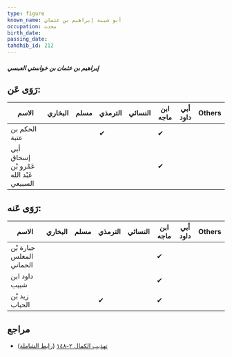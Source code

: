 ```yaml
---
type: figure
known_name: أبو شيبة إبراهيم بن عثمان
occupation: محدث
birth_date:
passing_date:
tahdhib_id: 212
---
```

##### إبراهيم بن عثمان بن خواستي العبسي

## رَوَى عَن:
| الاسم                                   | البخاري | مسلم | الترمذي | النسائي | ابن ماجه | أبي داود | Others |
| --------------------------------------- | ------- | ---- | ------- | ------- | -------- | -------- | ------ |
| الحكم بن عتبة                           |         |      | ✔       |         | ✔        |          |        |
| أبي إسحاق عَمْرو بْن عَبْد الله السبيعي |         |      |         |         | ✔        |          |        |
## رَوَى عَنه:
| الاسم                    | البخاري | مسلم | الترمذي | النسائي | ابن ماجه | أبي داود | Others |
| ------------------------ | ------- | ---- | ------- | ------- | -------- | -------- | ------ |
| جبارة بْن المغلس الحماني |         |      |         |         | ✔        |          |        |
| داود ابن شبيب            |         |      |         |         | ✔        |          |        |
| زيد بْن الحباب           |         |      | ✔       |         | ✔        |          |        |
## مراجع
- [تهذيب الكمال ٢-١٤٨](obsidian://open?vault=Tahdhib-al-Kamal&file=Figures/٢١٢-إبراهيم%20بن%20عثمان%20بن%20خواستي%20العبسي) ([رابط الشاملة](https://shamela.ws/book/3722/629))